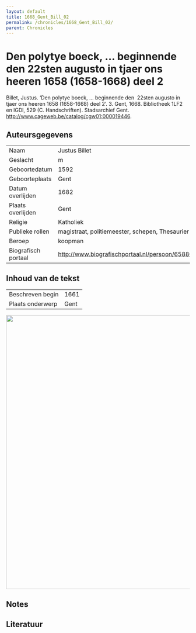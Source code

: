 ```yaml
---
layout: default
title: 1668_Gent_Bill_02
permalink: /chronicles/1668_Gent_Bill_02/
parent: Chronicles
--- 
```



# Den polytye boeck, ... beginnende den  22sten augusto in tjaer ons heeren 1658 (1658-1668) deel 2 

Billet, Justus. ‘Den polytye boeck, ... beginnende den  22sten augusto in tjaer ons heeren 1658 (1658-1668) deel 2’. 3. Gent, 1668. Bibliotheek 1LF2 en lGDl, 529 (C. Handschriften). Stadsarchief Gent. http://www.cageweb.be/catalog/cgw01:000019446. 

## Auteursgegevens 

| | | 
| --------------- | --------------- | 
| Naam | Justus Billet | 
| Geslacht | m | 
| Geboortedatum | 1592 | 
| Geboorteplaats | Gent | 
| Datum overlijden | 1682 | 
| Plaats overlijden | Gent | 
| Religie | Katholiek | 
| Publieke rollen | magistraat, politiemeester, schepen, Thesaurier | 
| Beroep | koopman | 
| Biografisch portaal | http://www.biografischportaal.nl/persoon/65880947 | 

## Inhoud van de tekst 

| | | 
| --------------- | --------------- | 
| Beschreven begin | 1661 | 
| Plaats onderwerp | Gent | 

[<img src="..\..\barplots_chronicles\1668_Gent_Bill_02.jpg" width="750"/>](..\..\barplots_chronicles\1668_Gent_Bill_02.jpg) 

## Notes 

## Literatuur 

